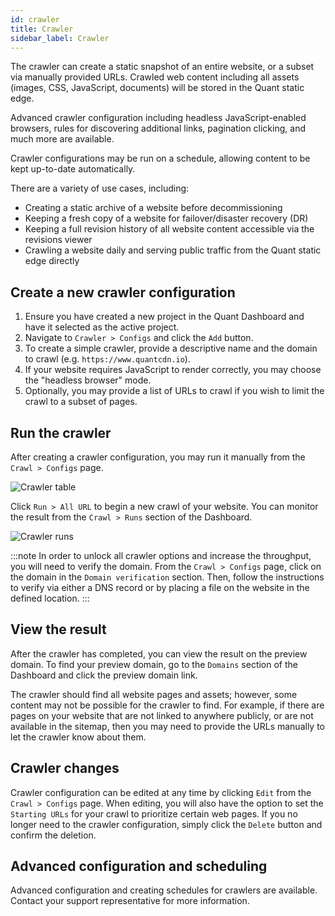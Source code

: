 ```yaml
---
id: crawler
title: Crawler
sidebar_label: Crawler
---
```


The crawler can create a static snapshot of an entire website, or a subset via manually provided URLs. Crawled web content including all assets (images, CSS, JavaScript, documents) will be stored in the Quant static edge.

Advanced crawler configuration including headless JavaScript-enabled browsers, rules for discovering additional links, pagination clicking, and much more are available.

Crawler configurations may be run on a schedule, allowing content to be kept up-to-date automatically.

There are a variety of use cases, including:
* Creating a static archive of a website before decommissioning
* Keeping a fresh copy of a website for failover/disaster recovery (DR)
* Keeping a full revision history of all website content accessible via the revisions viewer
* Crawling a website daily and serving public traffic from the Quant static edge directly

## Create a new crawler configuration

1. Ensure you have created a new project in the Quant Dashboard and have it selected as the active project.
2. Navigate to `Crawler > Configs` and click the `Add` button.
3. To create a simple crawler, provide a descriptive name and the domain to crawl (e.g. `https://www.quantcdn.io`).
4. If your website requires JavaScript to render correctly, you may choose the "headless browser" mode.
5. Optionally, you may provide a list of URLs to crawl if you wish to limit the crawl to a subset of pages.

## Run the crawler

After creating a crawler configuration, you may run it manually from the `Crawl > Configs` page.

![Crawler table](/img/crawler-table.png)

Click `Run > All URL` to begin a new crawl of your website. You can monitor the result from the `Crawl > Runs` section of the Dashboard.

![Crawler runs](/img/crawler-runs.png)

:::note
In order to unlock all crawler options and increase the throughput, you will need to verify the domain. From the `Crawl > Configs` page, click on the domain in the `Domain verification` section. Then, follow the instructions to verify via either a DNS record or by placing a file on the website in the defined location.
:::

## View the result

After the crawler has completed, you can view the result on the preview domain. To find your preview domain, go to the `Domains` section of the Dashboard and click the preview domain link.

The crawler should find all website pages and assets; however, some content may not be possible for the crawler to find. For example, if there are pages on your website that are not linked to anywhere publicly, or are not available in the sitemap, then you may need to provide the URLs manually to let the crawler know about them.

## Crawler changes

Crawler configuration can be edited at any time by clicking `Edit` from the `Crawl > Configs` page. When editing, you will also have the option to set the `Starting URLs` for your crawl to prioritize certain web pages. If you no longer need to the crawler configuration, simply click the `Delete` button and confirm the deletion.

## Advanced configuration and scheduling

Advanced configuration and creating schedules for crawlers are available. Contact your support representative for more information.
